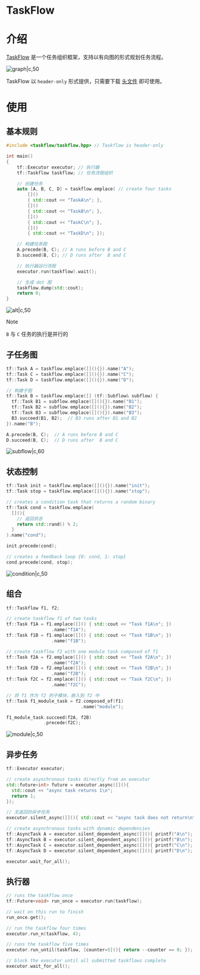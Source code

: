 # TaskFlow

# 介绍

[TaskFlow](https://github.com/taskflow/taskflow?tab=readme-ov-file#start-your-first-taskflow-program) 是一个任务组织框架，支持以有向图的形式规划任务流程。

![graph|c,50](../../image/thirdLib/static_graph.svg)

TaskFlow 以 `header-only` 形式提供，只需要下载 [头文件](https://github.com/taskflow/taskflow/tree/master/taskflow) 即可使用。

# 使用

## 基本规则

```cpp
#include <taskflow/taskflow.hpp> // Taskflow is header-only

int main()
{
    tf::Executor executor; // 执行器
    tf::Taskflow taskflow; // 任务流程组织

    // 创建任务
    auto [A, B, C, D] = taskflow.emplace( // create four tasks
        []()
        { std::cout << "TaskA\n"; },
        []()
        { std::cout << "TaskB\n"; },
        []()
        { std::cout << "TaskC\n"; },
        []()
        { std::cout << "TaskD\n"; });

    // 构建任务图
    A.precede(B, C); // A runs before B and C
    D.succeed(B, C); // D runs after  B and C

    // 执行器运行流程
    executor.run(taskflow).wait();

    // 生成 dot 图
    taskflow.dump(std::cout); 
    return 0;
}
```

![alt|c,50](../../image/thirdLib/simple.svg)

>[!note]
> `B` 与 `C` 任务的执行是并行的

## 子任务图

```cpp
tf::Task A = taskflow.emplace([](){}).name("A");  
tf::Task C = taskflow.emplace([](){}).name("C");  
tf::Task D = taskflow.emplace([](){}).name("D");  

// 构建子图
tf::Task B = taskflow.emplace([] (tf::Subflow& subflow) { 
  tf::Task B1 = subflow.emplace([](){}).name("B1");  
  tf::Task B2 = subflow.emplace([](){}).name("B2");  
  tf::Task B3 = subflow.emplace([](){}).name("B3");  
  B3.succeed(B1, B2);  // B3 runs after B1 and B2
}).name("B");

A.precede(B, C);  // A runs before B and C
D.succeed(B, C);  // D runs after  B and C
```

![subflow|c,60](../../image/thirdLib/subflow_join.svg)


## 状态控制

```cpp
tf::Task init = taskflow.emplace([](){}).name("init");
tf::Task stop = taskflow.emplace([](){}).name("stop");

// creates a condition task that returns a random binary
tf::Task cond = taskflow.emplace(
  [](){
    // 返回状态
    return std::rand() % 2;  
  }
).name("cond");

init.precede(cond);

// creates a feedback loop {0: cond, 1: stop}
cond.precede(cond, stop);
```

![condition|c,50](../../image/thirdLib/conditional-tasking.svg)


## 组合

```cpp
tf::Taskflow f1, f2;

// create taskflow f1 of two tasks
tf::Task f1A = f1.emplace([]() { std::cout << "Task f1A\n"; })
                 .name("f1A");
tf::Task f1B = f1.emplace([]() { std::cout << "Task f1B\n"; })
                 .name("f1B");

// create taskflow f2 with one module task composed of f1
tf::Task f2A = f2.emplace([]() { std::cout << "Task f2A\n"; })
                 .name("f2A");
tf::Task f2B = f2.emplace([]() { std::cout << "Task f2B\n"; })
                 .name("f2B");
tf::Task f2C = f2.emplace([]() { std::cout << "Task f2C\n"; })
                 .name("f2C");

// 将 f1 作为 f2 的子模块，嵌入到 f2 中
tf::Task f1_module_task = f2.composed_of(f1)
                            .name("module");

f1_module_task.succeed(f2A, f2B)
              .precede(f2C);
```

![module|c,50](../../image/thirdLib/composition.svg)

## 异步任务

```cpp
tf::Executor executor;

// create asynchronous tasks directly from an executor
std::future<int> future = executor.async([](){ 
  std::cout << "async task returns 1\n";
  return 1;
}); 

// 无返回的异步任务
executor.silent_async([](){ std::cout << "async task does not return\n"; });

// create asynchronous tasks with dynamic dependencies
tf::AsyncTask A = executor.silent_dependent_async([](){ printf("A\n"); });
tf::AsyncTask B = executor.silent_dependent_async([](){ printf("B\n"); }, A);
tf::AsyncTask C = executor.silent_dependent_async([](){ printf("C\n"); }, A);
tf::AsyncTask D = executor.silent_dependent_async([](){ printf("D\n"); }, B, C);

executor.wait_for_all();
```

## 执行器

```cpp
// runs the taskflow once
tf::Future<void> run_once = executor.run(taskflow); 

// wait on this run to finish
run_once.get();

// run the taskflow four times
executor.run_n(taskflow, 4);

// runs the taskflow five times
executor.run_until(taskflow, [counter=5](){ return --counter == 0; });

// block the executor until all submitted taskflows complete
executor.wait_for_all();
```